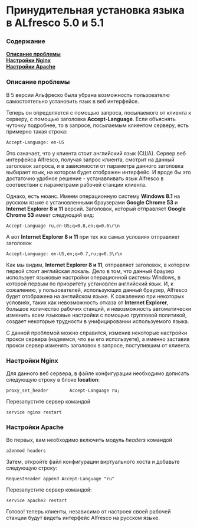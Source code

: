 # Принудительная установка языка в ALfresco 5.0 и 5.1
### Содержание
**[Описание проблемы](#problem-overview)**  
**[Настройки Nginx](#nginx-setup)**  
**[Настройки Apache](#apache-setup)**  
### Описание проблемы<a name="problem-overview"></a>
В 5 версии Альфреско была убрана возможность пользователю самостоятельно установить язык в веб интерфейсе.

Теперь он определяется с помощью запроса, посылаемого от клиента к серверу, с помощью заголовка __Accept-Language__.
Если объяснять чуточку подробнее, то в запросе, посылаемым клиентом серверу, есть примерно такая строка:
```
Accept-Language: en-US
```
Это означает, что у клиента стоит английский язык (США). Сервер веб интерфейса Alfresco, получая запрос клиента, смотрит на данный заголовок запроса, и в зависимости от параметра данного заголовка выбирает язык, на котором  будет отображен интерфейс. И вроде бы это достаточно удобное решение - устанавливать язык Alfresco в соотвествии с параметрами рабочей станции клиента. 

Однако, есть нюанс. Имеем операционную систему  __Windows 8.1__ на русском языке  с установленными браузерами __Google Chrome 53__ и __Internet Explorer 8 и 11__ версий. Заголовок, который отправляет __Google Chrome 53__  имеет следующий вид:
```
Accept-Language ru,en-US;q=0.8,en;q=0.6\r\n
```
А вот __Internet Explorer 8 и 11__ при тех же самых условиях отправляет заголовок
```
Accept-Language: en-US,en;q=0.7,ru;q=0.3\r\n
```
Как мы видим, __Internet Explorer 8 и 11__, отправляет заголовок, в котором первой стоит английская локаль. Дело в том, что данный браузер использует языковые настройки операционной системы Windows, в которой первым по приоритету установлен английский язык.  И, к сожалению,  у пользователей, использующих данный браузер, Alfresco будет отображена на английском языке. К сожалению при некоторых условиях, таких как невозможность отказа от __Internet Explorer__, большое количество рабочих станций, и невозможность автоматически изменить всем языковые настройки с помощью групповой политикой, создает некоторые трудности в унифицировании используемого языка. 

С данной проблемой можно справится, изменив некоторые настройки прокси сервера (надеемся, что вы его используете), а именно заставив прокси сервер изменять заголовок в запросе, поступившим от клиента.
### Настройки Nginx<a name="nginx-setup"></a>
Для данного веб сервера, в файле конфигурации необходимо дописать следующую строку в блоке __location__:
```
proxy_set_header        Accept-Language ru;
```
Перезапустите сервер командой
```
service nginx restart
```
### Настройки Apache<a name="apache-setup"></a>
Во первых, вам необходимо включить модуль _headers_ командой
```
a2enmod headers
```
Затем, откройте файл конфигурации виртуального хоста и добавьте следующую строку:
```
RequestHeader append Accept-Language "ru"
```
Перезапустите сервер командой:
```
service apache2 restart
```
Готово! теперь клиенты, независимо от настроек своей рабочей станции будут видеть интерфейс Alfresco на русском языке.